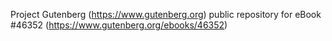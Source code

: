 Project Gutenberg (https://www.gutenberg.org) public repository for eBook #46352 (https://www.gutenberg.org/ebooks/46352)

